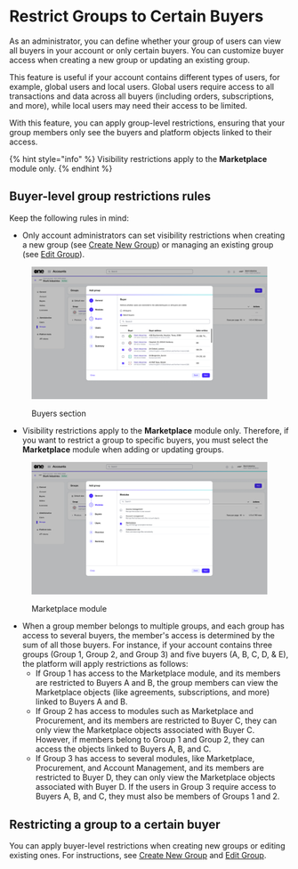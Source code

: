 # Restrict Groups to Certain Buyers

As an administrator, you can define whether your group of users can view all buyers in your account or only certain buyers. You can customize buyer access when creating a new group or updating an existing group.&#x20;

This feature is useful if your account contains different types of users, for example, global users and local users. Global users require access to all transactions and data across all buyers (including orders, subscriptions, and more), while local users may need their access to be limited.&#x20;

With this feature, you can apply group-level restrictions, ensuring that your group members only see the buyers and platform objects linked to their access.&#x20;

{% hint style="info" %}
Visibility restrictions apply to the **Marketplace** module only.&#x20;
{% endhint %}

## Buyer-level group restrictions rules

Keep the following rules in mind:

* Only account administrators can set visibility restrictions when creating a new group (see [Create New Group](create-new-group.md)) or managing an existing group (see [Edit Group](edit-group.md)).

<figure><img src="../../../.gitbook/assets/BuyersGroups.png" alt=""><figcaption><p>Buyers section</p></figcaption></figure>

* Visibility restrictions apply to the **Marketplace** module only. Therefore, if you want to restrict a group to specific buyers, you must select the **Marketplace** module when adding or updating groups.

<figure><img src="../../../.gitbook/assets/ModulesGroup.png" alt=""><figcaption><p>Marketplace module</p></figcaption></figure>

* When a group member belongs to multiple groups, and each group has access to several buyers, the member's access is determined by the sum of all those buyers. For instance, if your account contains three groups (Group 1, Group 2, and Group 3) and five buyers (A, B, C, D, & E), the platform will apply restrictions as follows:
  * If Group 1 has access to the Marketplace module, and its members are restricted to Buyers A and B, the group members can view the Marketplace objects (like agreements, subscriptions, and more) linked to Buyers A and B.
  * If Group 2 has access to modules such as Marketplace and Procurement, and its members are restricted to Buyer C, they can only view the Marketplace objects associated with Buyer C. However, if members belong to Group 1 and Group 2, they can access the objects linked to Buyers A, B, and C.
  * If Group 3 has access to several modules, like Marketplace, Procurement, and Account Management, and its members are restricted to Buyer D, they can only view the Marketplace objects associated with Buyer D. If the users in Group 3 require access to Buyers A, B, and C, they must also be members of Groups 1 and 2.

## Restricting a group to a certain buyer

You can apply buyer-level restrictions when creating new groups or editing existing ones. For instructions, see [Create New Group](create-new-group.md) and [Edit Group](edit-group.md).&#x20;
